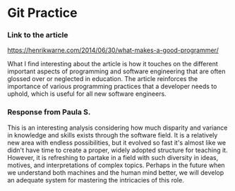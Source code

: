 # Git Practice

### Link to the article

<https://henrikwarne.com/2014/06/30/what-makes-a-good-programmer/>

What I find interesting about the article is how it touches on the different important aspects of programming and software engineering that are often glossed over or neglected in education. The article reinforces the importance of various programming practices that a developer needs to uphold, which is useful for all new software engineers.

### Response from Paula S.

This is an interesting analysis considering how much disparity and variance in knowledge and skills exists through the software field. It is a relatively new area with endless possibilities, but it evolved so fast it's almost like we didn't have time to create a proper, widely adopted structure for teaching it. However, it is refreshing to partake in a field with such diversity in ideas, motives, and interpretations of complex topics. Perhaps in the future when we understand both machines and the human mind better, we will develop an adequate system for mastering the intricacies of this role.
